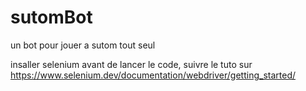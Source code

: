 # sutomBot
un bot pour jouer a sutom tout seul

insaller selenium avant de lancer le code, suivre le tuto sur https://www.selenium.dev/documentation/webdriver/getting_started/
